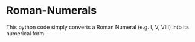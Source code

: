 # Roman-Numerals
This python code simply converts a Roman Numeral (e.g. I, V, VIII) into its numerical form
